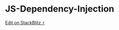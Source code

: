 # JS-Dependency-Injection

[Edit on StackBlitz ⚡️](https://stackblitz.com/edit/js-dependency-injection)